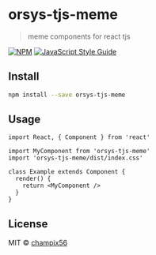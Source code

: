# orsys-tjs-meme

> meme components for react tjs

[![NPM](https://img.shields.io/npm/v/orsys-tjs-meme.svg)](https://www.npmjs.com/package/orsys-tjs-meme) [![JavaScript Style Guide](https://img.shields.io/badge/code_style-standard-brightgreen.svg)](https://standardjs.com)

## Install

```bash
npm install --save orsys-tjs-meme
```

## Usage

```tsx
import React, { Component } from 'react'

import MyComponent from 'orsys-tjs-meme'
import 'orsys-tjs-meme/dist/index.css'

class Example extends Component {
  render() {
    return <MyComponent />
  }
}
```

## License

MIT © [champix56](https://github.com/champix56)
